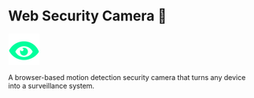 # Web Security Camera 🎥
<img src="public/favicon.svg" width="64" height="64" alt="Web Security Camera Logo">

A browser-based motion detection security camera that turns any device into a surveillance system. 